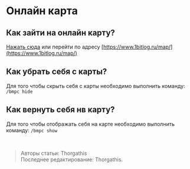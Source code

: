# Онлайн карта

## Как зайти на онлайн карту?

[Нажать сюда](https://www.1bitlog.ru/map/) или перейти по адресу [https://www.1bitlog.ru/map/](https://www.1bitlog.ru/map/)

## Как убрать себя с карты?

Для того чтобы скрыть себя с карты необходимо выполнить команду: ```/bmpc hide```

## Как вернуть себя нв карту?

Для того чтобы отображать себя на карте необходимо выполнить команду: ```/bmpc show```

<br>

> Авторы статьи: Thorgathis <br>
> Последнее редактирование: Thorgathis.
